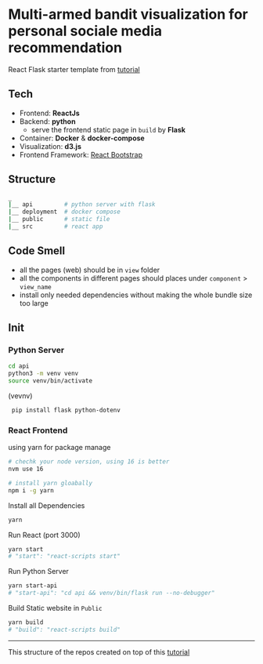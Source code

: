 # Multi-armed bandit visualization for personal sociale media recommendation
React Flask starter template from [tutorial](https://blog.miguelgrinberg.com/post/how-to-create-a-react--flask-project)

## Tech
- Frontend: **ReactJs**
- Backend: **python**
    - serve the frontend static page in `build` by **Flask**
- Container: **Docker** & **docker-compose**
- Visualization: **d3.js**
- Frontend Framework: [React Bootstrap](https://react-bootstrap.github.io/)



## Structure
```bash
_
|__ api         # python server with flask
|__ deployment  # docker compose
|__ public      # static file
|__ src         # react app

```

## Code Smell
- all the pages (web) should be in `view` folder
- all the components in different pages should places under  `component` > `view_name`
- install only needed dependencies without making the whole bundle size too large


## Init
### Python Server
```bash
cd api
python3 -m venv venv
source venv/bin/activate
```

(vevnv)
```bash
 pip install flask python-dotenv
```


### React Frontend
using yarn for package manage
```bash
# chechk your node version, using 16 is better
nvm use 16

# install yarn gloabally
npm i -g yarn
```

Install all Dependencies
```bash
yarn 
```

Run React (port 3000)
```bash
yarn start
# "start": "react-scripts start"
```

Run Python Server
```bash
yarn start-api
# "start-api": "cd api && venv/bin/flask run --no-debugger"
```


Build Static website in `Public`
```bash
yarn build
# "build": "react-scripts build"
```



---




This structure of the repos created on top of this [tutorial](https://blog.miguelgrinberg.com/post/how-to-create-a-react--flask-project)



